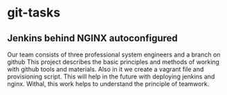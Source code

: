 # git-tasks
## Jenkins behind NGINX autoconfigured
Our team consists of three professional system engineers and a branch on github
This project describes the basic principles and methods of working with github
tools and materials. Also in it we create a vagrant file and provisioning
script. This will help in the future with deploying jenkins and nginx.
Withal, this work helps to understand the principle of teamwork.
